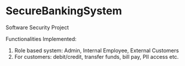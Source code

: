 SecureBankingSystem
===================

Software Security Project

Functionalities Implemented:
1) Role based system: Admin, Internal Employee, External Customers
2) For customers: debit/credit, transfer funds, bill pay, PII access etc.
